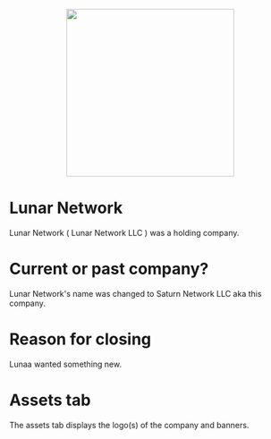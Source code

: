 <p align="center">
  <img height="300" width="" src="https://user-images.githubusercontent.com/78504403/160208918-9d188a18-3371-440c-b12f-0f67b68b2713.png">
</p>

# Lunar Network
Lunar Network ( Lunar Network LLC ) was a holding company.

# Current or past company?
Lunar Network's name was changed to Saturn Network LLC aka this company.

# Reason for closing
Lunaa wanted something new.

# Assets tab
The assets tab displays the logo(s) of the company and banners.
